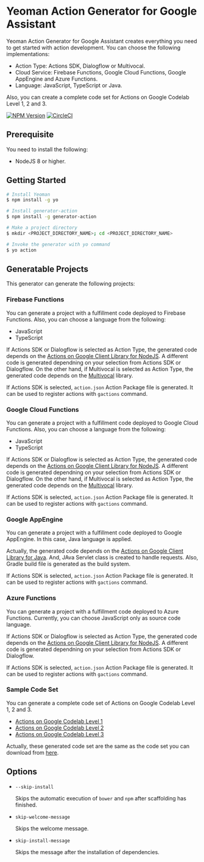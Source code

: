 # Yeoman Action Generator for Google Assistant

Yeoman Action Generator for Google Assistant creates everything you need to get started with action development. You can choose the following implementations:

* Action Type: Actions SDK, Dialogflow or Multivocal.
* Cloud Service: Firebase Functions, Google Cloud Functions, Google AppEngine and Azure Functions.
* Language: JavaScript, TypeScript or Java.

Also, you can create a complete code set for Actions on Google Codelab Level 1, 2 and 3.

[![NPM Version](https://img.shields.io/npm/v/generator-action.svg)](https://www.npmjs.org/package/generator-action)
[![CircleCI](https://circleci.com/gh/yoichiro/generator-action.svg?style=svg)](https://circleci.com/gh/yoichiro/generator-action)

## Prerequisite

You need to install the following:

* NodeJS 8 or higher.

## Getting Started

```bash
# Install Yeoman
$ npm install -g yo

# Install generator-action
$ npm install -g generator-action

# Make a project directory
$ mkdir <PROJECT_DIRECTORY_NAME>; cd <PROJECT_DIRECTORY_NAME>

# Invoke the generator with yo command
$ yo action
```

## Generatable Projects

This generator can generate the following projects:

### Firebase Functions

You can generate a project with a fulfillment code deployed to Firebase Functions. Also, you can choose a language from the following:

* JavaScript
* TypeScript

If Actions SDK or Dialogflow is selected as Action Type, the generated code depends on the [Actions on Google Client Library for NodeJS](https://github.com/actions-on-google/actions-on-google-nodejs). A different code is generated dependning on your selection from Actions SDK or Dialogflow. On the other hand, if Multivocal is selected as Action Type, the generated code depends on the [Multivocal](https://github.com/afirstenberg/multivocal) library.

If Actions SDK is selected, `action.json` Action Package file is generated. It can be used to register actions with `gactions` command.

### Google Cloud Functions

You can generate a project with a fulfillment code deployed to Google Cloud Functions. Also, you can choose a language from the following:

* JavaScript
* TypeScript

If Actions SDK or Dialogflow is selected as Action Type, the generated code depends on the [Actions on Google Client Library for NodeJS](https://github.com/actions-on-google/actions-on-google-nodejs). A different code is generated dependning on your selection from Actions SDK or Dialogflow. On the other hand, if Multivocal is selected as Action Type, the generated code depends on the [Multivocal](https://github.com/afirstenberg/multivocal) library.

If Actions SDK is selected, `action.json` Action Package file is generated. It can be used to register actions with `gactions` command.

### Google AppEngine

You can generate a project with a fulfillment code deployed to Google AppEngine. In this case, Java language is applied.

Actually, the generated code depends on the [Actions on Google Client Library for Java](https://github.com/actions-on-google/actions-on-google-java). And, JAva Servlet class is created to handle requests. Also, Gradle build file is generated as the build system.

If Actions SDK is selected, `action.json` Action Package file is generated. It can be used to register actions with `gactions` command.

### Azure Functions

You can generate a project with a fulfillment code deployed to Azure Functions. Currently, you can choose JavaScript only as source code language.

If Actions SDK or Dialogflow is selected as Action Type, the generated code depends on the [Actions on Google Client Library for NodeJS](https://github.com/actions-on-google/actions-on-google-nodejs). A different code is generated dependning on your selection from Actions SDK or Dialogflow.

If Actions SDK is selected, `action.json` Action Package file is generated. It can be used to register actions with `gactions` command.

### Sample Code Set

You can generate a complete code set of Actions on Google Codelab Level 1, 2 and 3.

* [Actions on Google Codelab Level 1](https://codelabs.developers.google.com/codelabs/actions-1/)
* [Actions on Google Codelab Level 2](https://codelabs.developers.google.com/codelabs/actions-2/)
* [Actions on Google Codelab Level 3](https://codelabs.developers.google.com/codelabs/actions-3/)

Actually, these generated code set are the same as the code set you can download from [here](https://github.com/actions-on-google/codelabs-nodejs).

## Options

* `--skip-install`

  Skips the automatic execution of `bower` and `npm` after
  scaffolding has finished.

* `skip-welcome-message`

  Skips the welcome message.

* `skip-install-message`

  Skips the message after the installation of dependencies.
